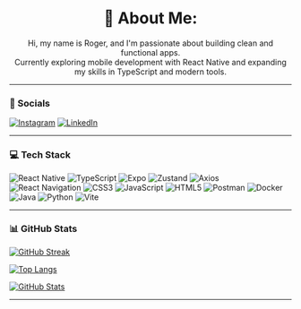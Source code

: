 <h1 align="center">💢 About Me:</h1>
<p align="center">Hi, my name is Roger, and I'm passionate about building clean and functional apps.<br />
Currently exploring mobile development with React Native and expanding my skills in TypeScript and modern tools.</p>

---

### 📱 Socials

[![Instagram](https://img.shields.io/badge/-Instagram-E4405F?style=flat-square&logo=instagram&logoColor=white)](https://instagram.com/rogerbertan)
[![LinkedIn](https://img.shields.io/badge/-LinkedIn-0077B5?style=flat-square&logo=linkedin&logoColor=white)](https://linkedin.com/in/roger-bertan-71001117a)

---

### 💻 Tech Stack

![React Native](https://img.shields.io/badge/-React_Native-61DAFB?style=flat-square&logo=react&logoColor=black)
![TypeScript](https://img.shields.io/badge/-TypeScript-3178C6?style=flat-square&logo=typescript&logoColor=white)
![Expo](https://img.shields.io/badge/-Expo-000020?style=flat-square&logo=expo&logoColor=white)
![Zustand](https://img.shields.io/badge/-Zustand-000000?style=flat-square&logo=react&logoColor=white)
![Axios](https://img.shields.io/badge/-Axios-5A29E4?style=flat-square&logo=axios&logoColor=white)
![React Navigation](https://img.shields.io/badge/-React_Navigation-000000?style=flat-square&logo=react&logoColor=white)
![CSS3](https://img.shields.io/badge/CSS3-%231572B6.svg?style=flat-square&logo=css3&logoColor=white)
![JavaScript](https://img.shields.io/badge/-JavaScript-F7DF1E?style=flat-square&logo=javascript&logoColor=black)
![HTML5](https://img.shields.io/badge/-HTML5-E34F26?style=flat-square&logo=html5&logoColor=white)
![Postman](https://img.shields.io/badge/-Postman-FF6C37?style=flat-square&logo=postman&logoColor=white)
![Docker](https://img.shields.io/badge/-Docker-2496ED?style=flat-square&logo=docker&logoColor=white)
![Java](https://img.shields.io/badge/Java-ED8B00?style=flat-square&logo=openjdk&logoColor=white)
![Python](https://img.shields.io/badge/-Python-3776AB?style=flat-square&logo=python&logoColor=white)
![Vite](https://img.shields.io/badge/-Vite-646CFF?style=flat-square&logo=vite&logoColor=white)

---

### 📊 GitHub Stats

[![GitHub Streak](https://streak-stats.demolab.com?user=rogerbertan&theme=dark&hide_border=true)](https://git.io/streak-stats)

[![Top Langs](https://github-readme-stats.vercel.app/api/top-langs/?username=rogerbertan&layout=compact&theme=dark)](https://github.com/rogerbertan/github-readme-stats)

[![GitHub Stats](https://github-readme-stats.vercel.app/api?username=rogerbertan&show_icons=true&theme=dark&hide_border=true)](https://github.com/rogerbertan/github-readme-stats)

---
